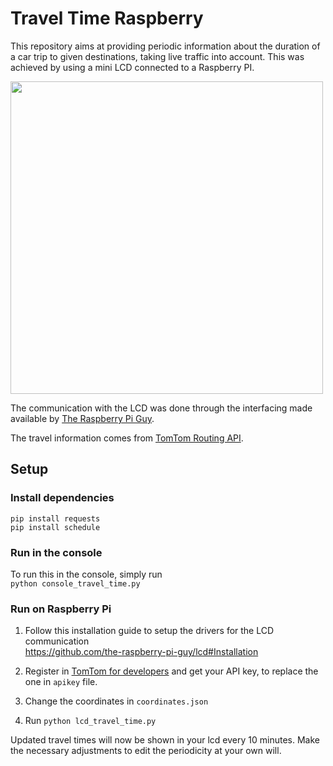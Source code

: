 # Travel Time Raspberry

This repository aims at providing periodic information about the duration of a car trip to given destinations, taking live traffic into account. This was achieved by using a mini LCD connected to a Raspberry PI.

<img src="https://user-images.githubusercontent.com/8866496/205746551-2663904d-3372-4017-b12f-5ee0e1048828.png" width="500">



The communication with the LCD was done through the interfacing made available by [The Raspberry Pi Guy](https://github.com/the-raspberry-pi-guy/lcd).

The travel information comes from [TomTom Routing API](https://developer.tomtom.com/routing-api/api-explorer).

## Setup

### Install dependencies
```pip install requests```  
```pip install schedule```  


### Run in the console
To run this in the console, simply run  
```python console_travel_time.py```

### Run on Raspberry Pi
1. Follow this installation guide to setup the drivers for the LCD communication  
https://github.com/the-raspberry-pi-guy/lcd#Installation

2. Register in [TomTom for developers](https://developer.tomtom.com/) and get your API key, to replace the one in `apikey` file.

3. Change the coordinates in `coordinates.json`

4. Run ```python lcd_travel_time.py```

Updated travel times will now be shown in your lcd every 10 minutes. Make the necessary adjustments to edit the periodicity at your own will.

